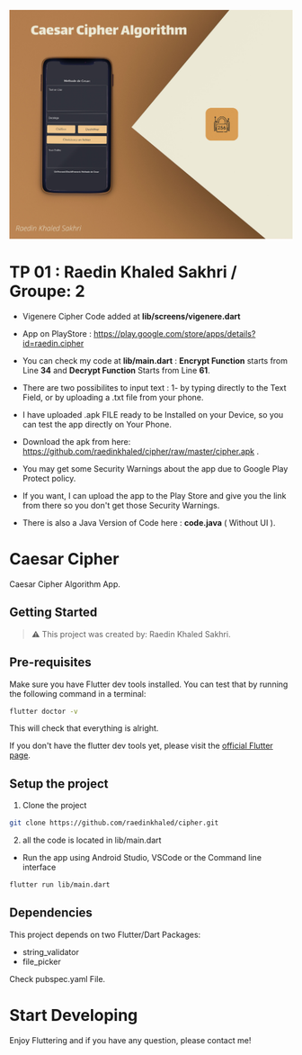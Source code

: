 ![AppScreen](appScreen.jpg)
# TP 01 : Raedin Khaled Sakhri / Groupe: 2

* Vigenere Cipher Code added at **lib/screens/vigenere.dart**

* App on PlayStore : https://play.google.com/store/apps/details?id=raedin.cipher

* You can check my code at **lib/main.dart** : **Encrypt Function** starts from Line **34** and **Decrypt Function** Starts from Line **61**.

* There are two possibilites to input text : 1- by typing directly to the Text Field, or by uploading a .txt file from your phone.

* I have uploaded .apk FILE ready to be Installed on your Device, so you can test the app directly on Your Phone.

* Download the apk from here: https://github.com/raedinkhaled/cipher/raw/master/cipher.apk .

* You may get some Security Warnings about the app due to Google Play Protect policy.

* If you want, I can upload the app to the Play Store and give you the link from there so you don't get those Security Warnings.

* There is also a Java Version of Code here : **code.java** ( Without UI ).

# Caesar Cipher

Caesar Cipher Algorithm App.

## Getting Started

> ⚠️ This project was created by: Raedin Khaled Sakhri.

## Pre-requisites

Make sure you have Flutter dev tools installed.
You can test that by running the following command in a terminal:

```bash
flutter doctor -v
```

This will check that everything is alright.

If you don't have the flutter dev tools yet, please visit the [official Flutter page](https://flutter.dev).

## Setup the project

1. Clone the project

```bash
git clone https://github.com/raedinkhaled/cipher.git
```
2. all the code is located in lib/main.dart

* Run the app using Android Studio, VSCode or the Command line interface

```bash
flutter run lib/main.dart
```

## Dependencies

This project depends on two Flutter/Dart Packages:

 * string_validator
 * file_picker
 
 Check pubspec.yaml File.
 
 # Start Developing
 
 Enjoy Fluttering and if you have any question, please contact me!
